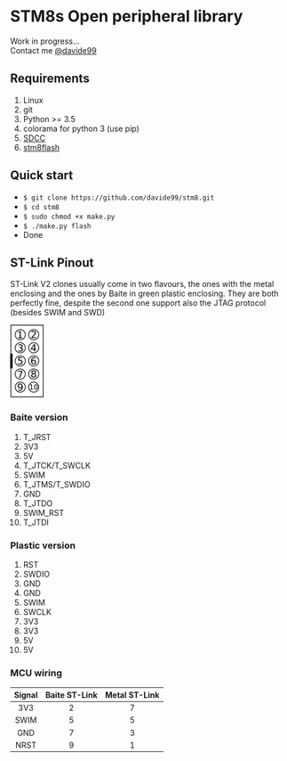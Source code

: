 # STM8s Open peripheral library

Work in progress...  
Contact me [@davide99](https://telegram.me/davide99)

## Requirements

1. Linux
1. git
1. Python >= 3.5
1. colorama for python 3 (use pip)
1. [SDCC](http://sdcc.sourceforge.net/snap.php)
1. [stm8flash](https://github.com/vdudouyt/stm8flash)

## Quick start

* `$ git clone https://github.com/davide99/stm8.git`
* `$ cd stm8`
* `$ sudo chmod +x make.py`
* `$ ./make.py flash`
* Done

## ST-Link Pinout

ST-Link V2 clones usually come in two flavours, the ones with the metal enclosing and the ones by Baite in green plastic enclosing. They are both perfectly fine, despite the second one support also the JTAG protocol (besides SWIM and SWD)

![pinout_stlink](misc/pinout_stlink.png)

### Baite version

1. T_JRST
1. 3V3
1. 5V
1. T_JTCK/T_SWCLK
1. SWIM
1. T_JTMS/T_SWDIO
1. GND
1. T_JTDO
1. SWIM_RST
1. T_JTDI

### Plastic version

1. RST
1. SWDIO
1. GND
1. GND
1. SWIM
1. SWCLK
1. 3V3
1. 3V3
1. 5V
1. 5V

### MCU wiring

| Signal        | Baite ST-Link | Metal ST-Link |
|:-------------:|:-------------:|:-------------:|
| 3V3           | 2             | 7             |
| SWIM          | 5             | 5             |
| GND           | 7             | 3             |
| NRST          | 9             | 1             |

